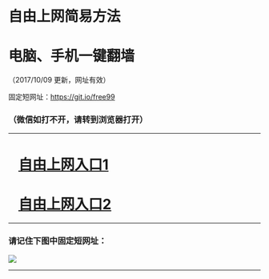 ﻿# 自由上网简易方法

# 电脑、手机一键翻墙

（2017/10/09 更新，网址有效）

固定短网址：https://git.io/free99

### （微信如打不开，请转到浏览器打开）


***





# &nbsp;&nbsp; <a href="http://ft2204219015.fwq-tz-1001.info/fwqtz01.html?t=10090011765 " target="_blank">自由上网入口1</a>
# &nbsp;&nbsp; <a href="http://ft135091780.fwq-tz-1002.info/fwqtz02.html?t=100900112218 " target="_blank">自由上网入口2</a>
***

### 请记住下图中固定短网址：

<img src="https://s3-us-west-2.amazonaws.com/fwq-1001/yjfq-20170905okok.png" /> 


***

